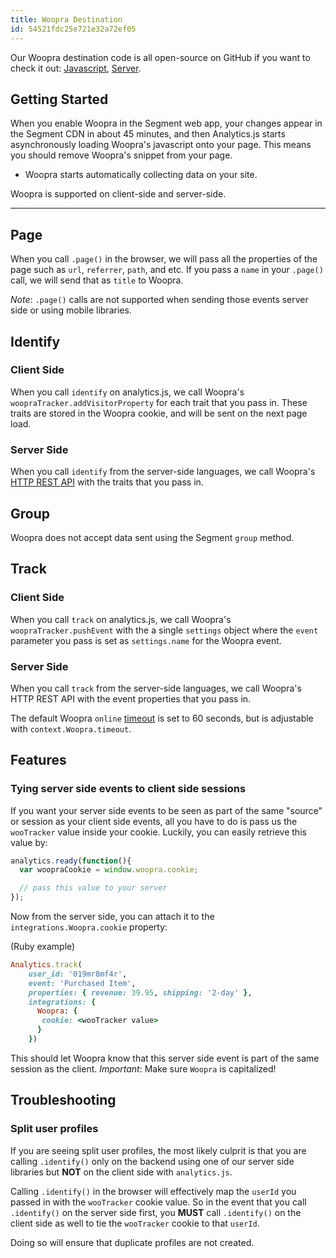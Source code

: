 ```yaml
---
title: Woopra Destination
id: 54521fdc25e721e32a72ef05
---
```

Our Woopra destination code is all open-source on GitHub if you want to check it out: [Javascript](https://github.com/segment-integrations/analytics.js-integration-woopra), [Server](https://github.com/segmentio/integration-woopra).

## Getting Started

When you enable Woopra in the Segment web app, your changes appear in the Segment CDN in about 45 minutes, and then Analytics.js starts asynchronously loading Woopra's javascript onto your page. This means you should remove Woopra's snippet from your page.
+ Woopra starts automatically collecting data on your site.

Woopra is supported on client-side and server-side.

- - -

## Page

When you call `.page()` in the browser, we will pass all the properties of the page such as `url`, `referrer`, `path`, and etc. If you pass a `name` in your `.page()` call, we will send that as `title` to Woopra.

*Note*: `.page()` calls are not supported when sending those events server side or using mobile libraries.


## Identify


### Client Side

When you call `identify` on analytics.js, we call Woopra's `woopraTracker.addVisitorProperty` for each trait that you pass in. These traits are stored in the Woopra cookie, and will be sent on the next page load.


### Server Side

When you call `identify` from the server-side languages, we call Woopra's [HTTP REST API](https://docs.woopra.com/reference/intro-http-tracking) with the traits that you pass in.


## Group

Woopra does not accept data sent using the Segment `group` method.


## Track


### Client Side

When you call `track` on analytics.js, we call Woopra's `woopraTracker.pushEvent` with the a single `settings` object where the `event` parameter you pass is set as `settings.name` for the Woopra event.


### Server Side

When you call `track` from the server-side languages, we call Woopra's HTTP REST API with the event properties that you pass in.

The default Woopra `online` [timeout](https://docs.woopra.com/reference/intro-http-tracking) is set to 60 seconds, but is adjustable with `context.Woopra.timeout`.

## Features

### Tying server side events to client side sessions

If you want your server side events to be seen as part of the same "source" or session as your client side events, all you have to do is pass us the `wooTracker` value inside your cookie. Luckily, you can easily retrieve this value by:

```js
analytics.ready(function(){
  var woopraCookie = window.woopra.cookie;

  // pass this value to your server
});
```

Now from the server side, you can attach it to the `integrations.Woopra.cookie` property:

(Ruby example)

```ruby
Analytics.track(
    user_id: '019mr8mf4r',
    event: 'Purchased Item',
    properties: { revenue: 39.95, shipping: '2-day' },
    integrations: {
      Woopra: {
       cookie: <wooTracker value>
      }
    })
```

This should let Woopra know that this server side event is part of the same session as the client. *Important*: Make sure `Woopra` is capitalized!

## Troubleshooting

### Split user profiles

If you are seeing split user profiles, the most likely culprit is that you are calling `.identify()` only on the backend using one of our server side libraries but **NOT** on the client side with `analytics.js`.

Calling `.identify()` in the browser will effectively map the `userId` you passed in with the `wooTracker` cookie value. So in the event that you call `.identify()` on the server side first, you **MUST** call `.identify()` on the client side as well to tie the `wooTracker` cookie to that `userId`.

Doing so will ensure that duplicate profiles are not created.
